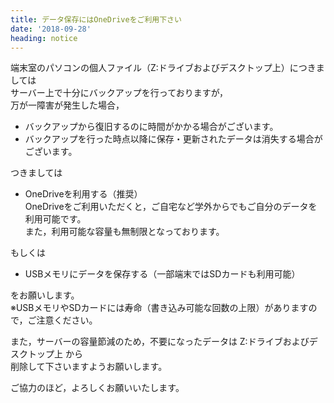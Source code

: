 ```yaml
---
title: データ保存にはOneDriveをご利用下さい
date: '2018-09-28'
heading: notice
---
```


端末室のパソコンの個人ファイル（Z:ドライブおよびデスクトップ上）につきましては  
サーバー上で十分にバックアップを行っておりますが，  
万が一障害が発生した場合，  

* バックアップから復旧するのに時間がかかる場合がございます。  
* バックアップを行った時点以降に保存・更新されたデータは消失する場合がございます。  

つきましては  
* OneDriveを利用する（推奨）  
  OneDriveをご利用いただくと，ご自宅など学外からでもご自分のデータを利用可能です。  
  また，利用可能な容量も無制限となっております。  

もしくは  
* USBメモリにデータを保存する（一部端末ではSDカードも利用可能）  

をお願いします。  
※USBメモリやSDカードには寿命（書き込み可能な回数の上限）がありますので，ご注意ください。  

また，サーバーの容量節減のため，不要になったデータは Z:ドライブおよびデスクトップ上 から  
削除して下さいますようお願いします。  

ご協力のほど，よろしくお願いいたします。


